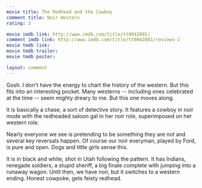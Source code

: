 ```yaml
---
movie title: The Redhead and the Cowboy
comment title: Noir Western
rating: 3

movie imdb link: http://www.imdb.com/title/tt0042881/
comment imdb link: http://www.imdb.com/title/tt0042881/reviews-2
movie tmdb link: 
movie tmdb trailer: 
movie tmdb poster: 

layout: comment
---
```


Gosh. I don't have the energy to chart the history of the western. But this fits into an interesting pocket. Many westerns -- including ones celebrated at the time -- seem mighty dreary to me. But this one moves along.

It is basically a chase, a sort of detective story. It features a cowboy in noir mode with the redheaded saloon gal in her noir role, superimposed on her western role. 

Nearly everyone we see is pretending to be something they are not and several key reversals happen. Of course our noir everyman, played by Ford, is pure and open. Dogs and little girls sense this.

It is in black and white, shot in Utah following the pattern. It has Indians, renegade soldiers, a stupid sheriff, a big finale complete with jumping into a runaway wagon. Until then, we have noir, but it switches to a western ending. Honest cowpoke, gets feisty redhead.